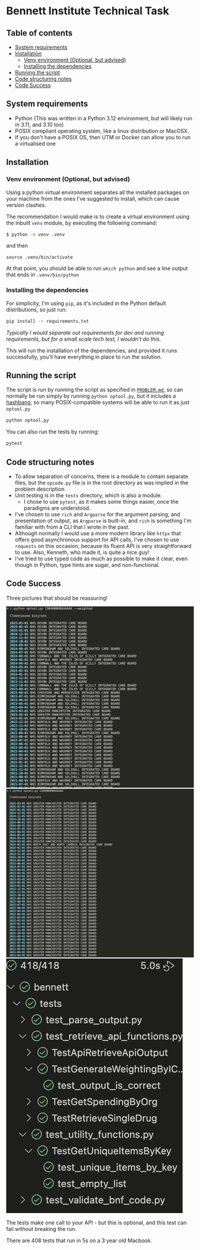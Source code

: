 # Bennett Institute Technical Task <!-- omit in toc -->

## Table of contents <!-- omit in toc -->

- [System requirements](#system-requirements)
- [Installation](#installation)
  - [Venv environment (Optional, but advised)](#venv-environment-optional-but-advised)
  - [Installing the dependencies](#installing-the-dependencies)
- [Running the script](#running-the-script)
- [Code structuring notes](#code-structuring-notes)
- [Code Success](#code-success)


## System requirements

- Python (This was written in a Python 3.12 environment, but will likely run in 3.11, and 3.10 too)
- POSIX compliant operating system, like a linux distribution or MacOSX.
- If you don't have a POSIX OS, then UTM or Docker can allow you to run a virtualised one

## Installation

### Venv environment (Optional, but advised)

Using a python virtual environment separates all the installed packages on your machine from the ones I've suggested to install, which can cause version clashes.

The recommendation I would make is to create a virtual environment using the inbuilt `venv` module, by executing the following command:

```sh
$ python -m venv .venv
```

and then

```
source .venv/bin/activate
```

At that point, you should be able to run `which python` and see a line output that ends in `.venv/bin/python`

### Installing the dependencies

For simplicity, I'm using `pip`, as it's included in the Python default distributions, so just run:

```sh
pip install -r requirements.txt
```

_Typically I would separate out requirements for dev and running requirements, but for a small scale tech test, I wouldn't do this._

This will run the installation of the dependencies, and provided it runs successfully, you'll have everything in place to run the solution.

## Running the script

The script is run by running the script as specified in [`PROBLEM.md`](PROBLEM.md), so can normally be run simply by running `python optool.py`, but it includes a [hashbang](https://en.wikipedia.org/wiki/Shebang_%28Unix%29), so many POSIX-compatible systems will be able to run it as just `optool.py`

```sh
python optool.py
```

You can also run the tests by running:

```sh
pytest
```

## Code structuring notes

- To allow separation of concerns, there is a module to contain separate files, but the `opcode.py` file is in the root directory as was implied in the problem description
- Unit testing is in the `tests` directory, which is also a module.
  - I chose to use `pytest`, as it makes some things easier, once the paradigms are understood.
- I've chosen to use `rich` and `Argparse` for the argument parsing, and presentation of output, as `Argparse` is built-in, and `rich` is something I'm familiar with from a CLI that I wrote in the past.
- Although normally I would use a more modern library like `httpx` that offers good asynchronous support for API calls, I've chosen to use `requests` on this occasion, because its fluent API is very straightforward to use.  Also, Kenneth, who made it, is quite a nice guy!
- I've tried to use typed code as much as possible to make it clear, even though in Python, type hints are sugar, and non-functional.

## Code Success
Three pictures that should be reassuring!

![Tool running with weighted option](imgs/tool_running_weighted.png)
![Tool running in initial version](imgs/tool_running.png)
![Tests passing](imgs/tests_passing.png)

The tests make one call to your API - but this is optional, and this test can fail without breaking the run.

There are 408 tests that run in 5s on a 3 year old Macbook.
